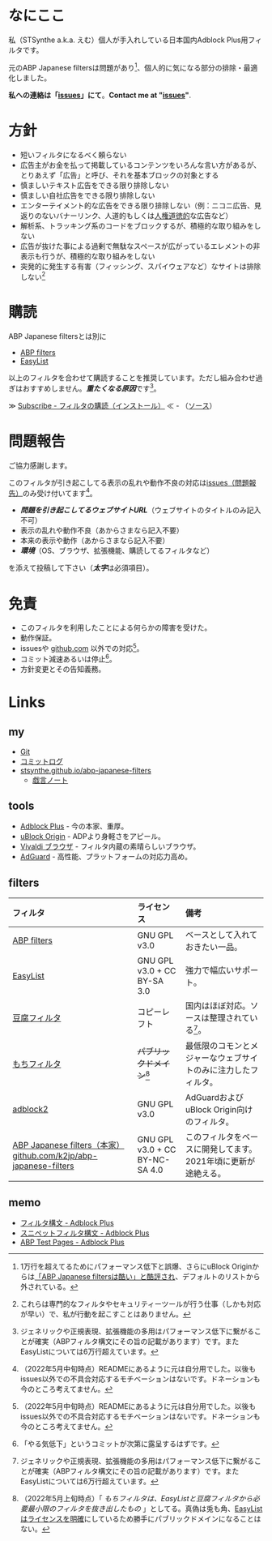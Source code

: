 # なにここ

私（STSynthe a.k.a. えむ）個人が手入れしている日本国内Adblock Plus用フィルタです。

元のABP Japanese filtersは問題があり[^badboy]、個人的に気になる部分の排除・最適化しました。

**私への連絡は「[issues](https://github.com/STSynthe/abp-japanese-filters/issues)」にて**。<span lang="en">**Contact me at "[issues](https://github.com/STSynthe/abp-japanese-filters/issues)"**.</span>

# 方針

* 短いフィルタになるべく頼らない
* 広告主がお金を払って掲載しているコンテンツをいろんな言い方があるが、とりあえず「広告」と呼び、それを基本ブロックの対象とする
* 慎ましいテキスト広告をできる限り排除しない
* 慎ましい自社広告をできる限り排除しない
* エンターテイメント的な広告をできる限り排除しない（例：ニコニ広告、見返りのないバナーリンク、人道的もしくは[人権道徳的](https://www.youtube.com/watch?v=GjVCYhpkJiA)な広告など）
* 解析系、トラッキング系のコードをブロックするが、積極的な取り組みをしない
* 広告が抜けた事による過剰で無駄なスペースが広がっているエレメントの非表示も行うが、積極的な取り組みをしない
* 突発的に発生する有害（フィッシング、スパイウェアなど）なサイトは排除しない[^harmful]

# 購読

ABP Japanese filtersとは別に

* [ABP filters](https://github.com/abp-filters/abp-filters-anti-cv) 
* [EasyList](https://easylist.to) 

以上のフィルタを合わせて購読することを推奨しています。ただし組み合わせ過ぎはおすすめしません。***重たくなる原因***です[^performance]。

≫ [Subscribe - フィルタの購読（インストール）](https://subscribe.adblockplus.org?location=https%3A%2F%2Fraw.githubusercontent.com%2FSTSynthe%2Fabp-japanese-filters%2Fmaster%2Fabpjf.txt&amp;title=ABP%20Japanese%20filters) ≪ - （[ソース](https://raw.githubusercontent.com/STSynthe/abp-japanese-filters/master/abpjf.txt)）

# 問題報告

ご協力感謝します。

このフィルタが引き起こしてる表示の乱れや動作不良の対応は[issues（問題報告）](https://github.com/STSynthe/abp-japanese-filters/issues/new/choose)のみ受け付いてます[^motivation]。

- ***問題を引き起こしてるウェブサイトURL***（ウェブサイトのタイトルのみ記入不可）
- 表示の乱れや動作不良（あからさまなら記入不要）
- 本来の表示や動作（あからさまなら記入不要）
- ***環境***（OS、ブラウザ、拡張機能、購読してるフィルタなど）

を添えて投稿して下さい（***太字***は必須項目）。

# 免責

* このフィルタを利用したことによる何らかの障害を受けた。
* 動作保証。
* issuesや [github.com](https://github.com/) 以外での対応[^motivation]。
* コミット減速あるいは停止[^yaruki]。
* 方針変更とその告知義務。

# Links

## my

* [Git](https://github.com/STSynthe/abp-japanese-filters)
* [コミットログ](https://github.com/STSynthe/abp-japanese-filters/commits/master)
* [stsynthe.github.io/abp-japanese-filters](https://stsynthe.github.io/abp-japanese-filters/)
  * [戯言ノート](https://stsynthe.github.io/abp-japanese-filters/NOTE)

## tools

* [Adblock Plus](https://adblockplus.org/) - 今の本家、重厚。
* [uBlock Origin](https://ublockorigin.com/jp) - ADPより身軽さをアピール。
* [Vivaldi ブラウザ](https://vivaldi.com/ja/) - フィルタ内蔵の素晴らしいブラウザ。
* [AdGuard](https://adguard.com/) - 高性能、プラットフォームの対応力高め。

## filters

| フィルタ | ライセンス | 備考 |
| :-- | :-- | :-- |
| [ABP filters](https://github.com/abp-filters/abp-filters-anti-cv)  | GNU GPL v3.0 | ベースとして入れておきたい一品。 |
| [EasyList](https://easylist.to)  | GNU GPL v3.0 + CC BY-SA 3.0 | 強力で幅広いサポート。 |
| [豆腐フィルタ](https://github.com/tofukko/filter) | コピーレフト | 国内はほぼ対応。ソースは整理されている[^performance]。 |
| [もちフィルタ](https://eeii0a5l.github.io/mochifilter_homepage/mochi.html) | <del>パブリックドメイン</del>[^mochi] | 最低限のコモンとメジャーなウェブサイトのみに注力したフィルタ。 |
| [adblock2](https://github.com/Yuki2718/adblock2) | GNU GPL v3.0 | AdGuardおよびuBlock Origin向けのフィルタ。 |
| [ABP Japanese filters（本家）github.com/k2jp/abp-japanese-filters](https://github.com/k2jp/abp-japanese-filters) | GNU GPL v3.0 + CC BY-NC-SA 4.0 | このフィルタをベースに開発してます。2021年頃に更新が途絶える。 |

## memo

* [フィルタ構文 - Adblock Plus](https://help.eyeo.com/adblockplus/how-to-write-filters)
* [スニペットフィルタ構文 - Adblock Plus](https://help.eyeo.com/adblockplus/snippet-filters-tutorial)
* [ABP Test Pages - Adblock Plus](https://testpages.adblockplus.org/)

[^badboy]: 1万行を超えてるためにパフォーマンス低下と誤爆、さらにuBlock Originからは[「ABP Japanese filtersは酷い」と酷評され](https://www.reddit.com/r/uBlockOrigin/comments/apby98/default_included_abp_japanese_filters_just_sucks/)、デフォルトのリストから外されている。
[^motivation]: （2022年5月中旬時点）READMEにあるように元は自分用でした。以後もissues以外での不具合対応するモチベーションはないです。ドネーションも今のところ考えてません。
[^mochi]: （2022年5月上旬時点）「 *もちフィルタは、EasyListと豆腐フィルタから必要最小限のフィルタを抜き出したもの* 」としてる。真偽は兎も角、[EasyListはライセンスを明確](https://easylist.to/pages/licence.html)にしているため勝手にパブリックドメインになることはない。
[^performance]: ジェネリックや正規表現、拡張機能の多用はパフォーマンス低下に繋がることが確実（ABPフィルタ構文にその旨の記載があります）です。またEasyListについては6万行超えています。
[^yaruki]: 「やる気低下」というコミットが次第に露呈するはずです。
[^harmful]: これらは専門的なフィルタやセキュリティーツールが行う仕事（しかも対応が早い）で、私が行動を起こすことはありません。
